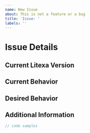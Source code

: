 ```yaml
---
name: New Issue
about: This is not a feature or a bug
title: 'Issue: '
labels: ''
---
```


# Issue Details

## Current Litexa Version

## Current Behavior

## Desired Behavior

## Additional Information

```javascript
// code samples
```
